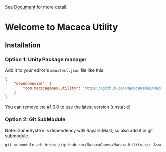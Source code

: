 See [Document](https://macacagames.github.io/MacacaUtility/) for more detail.

# Welcome to Macaca Utility

## Installation

### Option 1: Unity Package manager
Add it to your editor's `manifest.json` file like this:
```json
{
    "dependencies": {
        "com.macacagames.utility": "https://github.com/MacacaGames/MacacaUtility.git#1.0.0",
    }
}
```

You can remove the #1.0.0 to use the latest version (unstable)

### Option 2: Git SubModule
Note: GameSystem is dependency with Rayark.Mast, so also add it in git submodule.

```bash
git submodule add https://github.com/MacacaGames/MacacaUtility.git Assets/MacacaUtility
```
